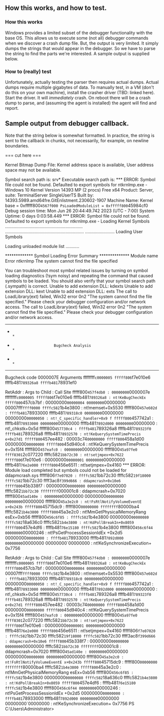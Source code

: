 ## How this works, and how to test.

### How this works

Windows provides a limited subset of the debugger functionality with the base OS.  This allows us to execute some (not all) debugger commands when we discover a crash dump file.  But, the output is very
limited.  It simply dumps the strings that would appear in the debugger.  So we have to parse the string
to find the parts we're interested.  A sample output is supplied below.

### How to (really) test

Unfortunately, actually testing the parser then requires actual dumps.  Actual dumps require multiple gigabytes of data.  To manually test, in a VM (don't do this on your own machine), install the crasher driver (TBD: linked here).  Start the driver. It will _immediately_ crash.  On reboot there will be a crash dump to parse, and (assuming the agent is installed) the agent will find and report.

## Sample output from debugger callback.

Note that the string below is somewhat formatted.  In practice, the string is sent to the callback
in chunks, not necessarily, for example, on newline boundaries.

=== cut here ===

Kernel Bitmap Dump File: Kernel address space is available, User address space may not be available.

Symbol search path is: srv*
Executable search path is:
*** ERROR: Symbol file could not be found.  Defaulted to export symbols for ntkrnlmp.exe -
Windows 10 Kernel Version 14393 MP (2 procs) Free x64
Product: Server, suite: TerminalServer SingleUserTS
Built by: 14393.5989.amd64fre.GitEnlistment.230602-1907
Machine Name:
Kernel base = 0xfffff800`4567f000 PsLoadedModuleList = 0xfffff800`45984cf0
Debug session time: Mon Jun 26 20:44:49.742 2023 (UTC - 7:00)
System Uptime: 0 days 0:03:58.449
*** ERROR: Symbol file could not be found.  Defaulted to export symbols for ntkrnlmp.exe -
Loading Kernel Symbols
...............................................................
................................................................
........................
Loading User Symbols

Loading unloaded module list
...........

************* Symbol Loading Error Summary **************
Module name            Error
ntkrnlmp               The system cannot find the file specified

You can troubleshoot most symbol related issues by turning on symbol loading diagnostics (!sym noisy) and repeating the
command that caused symbols to be loaded.
You should also verify that your symbol search path (.sympath) is correct.
Unable to add extension DLL: kdexts
Unable to add extension DLL: kext
Unable to add extension DLL: exts
The call to LoadLibrary(ext) failed, Win32 error 0n2
    "The system cannot find the file specified."
Please check your debugger configuration and/or network access.
The call to LoadLibrary(ext) failed, Win32 error 0n2
    "The system cannot find the file specified."
Please check your debugger configuration and/or network access.
*******************************************************************************
*                                                                             *
*                        Bugcheck Analysis                                    *
*                                                                             *
*******************************************************************************
Bugcheck code 0000007E
Arguments ffffffff`c0000005 fffff806`f7e010e6 ffffb481`789326a8 ffffb481`78931ef0

RetAddr           : Args to Child                                                           : Call Site
fffff800`457f4db0 : 00000000`0000007e ffffffff`c0000005 fffff806`f7e010e6 ffffb481`789326a8 : nt!KeBugCheckEx
fffff800`457cb7bf : 00000000`00000004 00000000`00000000 00007fff`ffff0000 ffffc582`1b4e3800 : nt!memset+0x5530
fffff800`457e602d : ffffb481`78933000 ffffb481`789318c0 00000000`00000000 00000000`00000050 : nt!_C_specific_handler+0x9
f
fffff800`457742a1 : ffffb481`78933000 00000000`00000000 ffffb481`7892d000 00000000`00000000 : nt!_chkstk+0x5d
fffff800`457730c4 : ffffb481`789326a8 ffffb481`789323f0 ffffb481`789326a8 ffffb481`78932570 : nt!KeQuerySystemTimePrecis
e+0x27d1
fffff800`457ee482 : 00003c74`00000000 fffff800`458a1d00 00000000`00000000 fffff800`45d940c4 : nt!KeQuerySystemTimePrecis
e+0x15f4
fffff800`457eafc0 : 00000000`00000000 fffff800`45a97fe0 ffff8301`2c077220 ffffc582`1bb72c30 : nt!setjmpex+0x7622
fffff806`f7e010e6 : 00000000`00000001 00000000`00000000 ffffb481`76e2e000 fffff800`456e6511 : nt!setjmpex+0x4160
*** ERROR: Module load completed but symbols could not be loaded for ddapmcrash.sys
fffff806`f7e07020 : ffffc582`1bb72c30 ffffc582`19f18000 ffffc582`1bb72c30 ffff3ac8`f399d666 : ddapmcrash+0x10e6
fffff800`45b338f7 : 00000000`00000000 00000000`00000000 ffffc582`1bb72c30 ffffffff`000001c8 : ddapmcrash+0x7020
fffff800`45ad140e : 00000000`00000000 00000000`00000000 00000000`00000000 fffff800`45a3e2c0 : nt!FsRtlNotifyVolumeEventE
x+0x243b
fffff800`45715dc9 : fffff800`00000000 ffffffff`80000ba4 ffffc582`1b4e3800 fffff800`45a3e2c0 : nt!MmGetPhysicalMemoryRang
esEx+0xb56
fffff800`456c6f85 : ffffc582`1b4e3800 00000000`00000080 ffffc582`18a636c0 ffffc582`1b4e3800 : nt!KdPollBreakIn+0x8059
fffff800`457e4df6 : ffffb481`76e15180 ffffc582`1b4e3800 fffff800`456c6f44 00000000`00000246 : nt!PsGetProcessSessionIdEx
+0x2d5
00000000`00000000 : ffffb481`78933000 ffffb481`7892d000 00000000`00000000 00000000`00000000 : nt!KeSynchronizeExecution+
0x7756

RetAddr           : Args to Child                                                           : Call Site
fffff800`457f4db0 : 00000000`0000007e ffffffff`c0000005 fffff806`f7e010e6 ffffb481`789326a8 : nt!KeBugCheckEx
fffff800`457cb7bf : 00000000`00000004 00000000`00000000 00007fff`ffff0000 ffffc582`1b4e3800 : nt!memset+0x5530
fffff800`457e602d : ffffb481`78933000 ffffb481`789318c0 00000000`00000000 00000000`00000050 : nt!_C_specific_handler+0x9
f
fffff800`457742a1 : ffffb481`78933000 00000000`00000000 ffffb481`7892d000 00000000`00000000 : nt!_chkstk+0x5d
fffff800`457730c4 : ffffb481`789326a8 ffffb481`789323f0 ffffb481`789326a8 ffffb481`78932570 : nt!KeQuerySystemTimePrecis
e+0x27d1
fffff800`457ee482 : 00003c74`00000000 fffff800`458a1d00 00000000`00000000 fffff800`45d940c4 : nt!KeQuerySystemTimePrecis
e+0x15f4
fffff800`457eafc0 : 00000000`00000000 fffff800`45a97fe0 ffff8301`2c077220 ffffc582`1bb72c30 : nt!setjmpex+0x7622
fffff806`f7e010e6 : 00000000`00000001 00000000`00000000 ffffb481`76e2e000 fffff800`456e6511 : nt!setjmpex+0x4160
fffff806`f7e07020 : ffffc582`1bb72c30 ffffc582`19f18000 ffffc582`1bb72c30 ffff3ac8`f399d666 : ddapmcrash+0x10e6
fffff800`45b338f7 : 00000000`00000000 00000000`00000000 ffffc582`1bb72c30 ffffffff`000001c8 : ddapmcrash+0x7020
fffff800`45ad140e : 00000000`00000000 00000000`00000000 00000000`00000000 fffff800`45a3e2c0 : nt!FsRtlNotifyVolumeEventE
x+0x243b
fffff800`45715dc9 : fffff800`00000000 ffffffff`80000ba4 ffffc582`1b4e3800 fffff800`45a3e2c0 : nt!MmGetPhysicalMemoryRang
esEx+0xb56
fffff800`456c6f85 : ffffc582`1b4e3800 00000000`00000080 ffffc582`18a636c0 ffffc582`1b4e3800 : nt!KdPollBreakIn+0x8059
fffff800`457e4df6 : ffffb481`76e15180 ffffc582`1b4e3800 fffff800`456c6f44 00000000`00000246 : nt!PsGetProcessSessionIdEx
+0x2d5
00000000`00000000 : ffffb481`78933000 ffffb481`7892d000 00000000`00000000 00000000`00000000 : nt!KeSynchronizeExecution+
0x7756
PS C:\Users\Administrator>